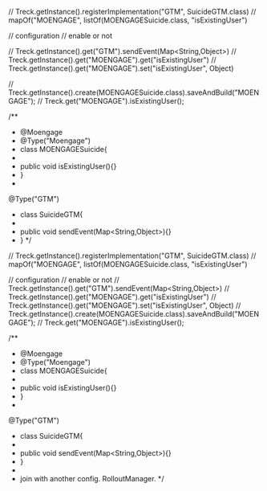 // Treck.getInstance().registerImplementation("GTM", SuicideGTM.class)
// mapOf("MOENGAGE", listOf(MOENGAGESuicide.class, "isExistingUser")

// configuration
// enable or not


// Treck.getInstance().get("GTM").sendEvent(Map<String,Object>)
// Treck.getInstance().get("MOENGAGE").get("isExistingUser")
// Treck.getInstance().get("MOENGAGE").set("isExistingUser", Object)

// Treck.getInstance().create(MOENGAGESuicide.class).saveAndBuild("MOENGAGE");
// Treck.get("MOENGAGE").isExistingUser();

/**
 * @Moengage
 * @Type("Moengage")
 * class MOENGAGESuicide{
 *
 *   public void isExistingUser(){}
 * }
 *
 @Type("GTM")
  * class SuicideGTM{
  *
  *   public void sendEvent(Map<String,Object>){}
  * }
 */

 // Treck.getInstance().registerImplementation("GTM", SuicideGTM.class)
 // mapOf("MOENGAGE", listOf(MOENGAGESuicide.class, "isExistingUser")

 // configuration
 // enable or not
 // Treck.getInstance().get("GTM").sendEvent(Map<String,Object>)
 // Treck.getInstance().get("MOENGAGE").get("isExistingUser")
 // Treck.getInstance().get("MOENGAGE").set("isExistingUser", Object)
 // Treck.getInstance().create(MOENGAGESuicide.class).saveAndBuild("MOENGAGE");
 // Treck.get("MOENGAGE").isExistingUser();

 /**
  * @Moengage
  * @Type("Moengage")
  * class MOENGAGESuicide{
  *
  *   public void isExistingUser(){}
  * }
  *
  @Type("GTM")
   * class SuicideGTM{
   *
   *   public void sendEvent(Map<String,Object>){}
   * }
  *
  * join with another config. RolloutManager.
  */